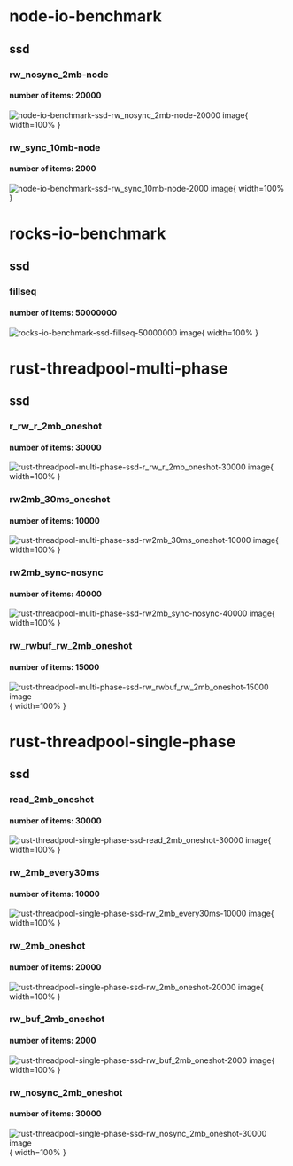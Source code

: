 # node-io-benchmark
## ssd
### rw_nosync_2mb-node
#### number of items: 20000
![node-io-benchmark-ssd-rw_nosync_2mb-node-20000 image](figures/node-io-benchmark-ssd-rw_nosync_2mb-node-20000.png){ width=100% }

### rw_sync_10mb-node
#### number of items: 2000
![node-io-benchmark-ssd-rw_sync_10mb-node-2000 image](figures/node-io-benchmark-ssd-rw_sync_10mb-node-2000.png){ width=100% }

# rocks-io-benchmark
## ssd
### fillseq
#### number of items: 50000000
![rocks-io-benchmark-ssd-fillseq-50000000 image](figures/rocks-io-benchmark-ssd-fillseq-50000000.png){ width=100% }

# rust-threadpool-multi-phase
## ssd
### r_rw_r_2mb_oneshot
#### number of items: 30000
![rust-threadpool-multi-phase-ssd-r_rw_r_2mb_oneshot-30000 image](figures/rust-threadpool-multi-phase-ssd-r_rw_r_2mb_oneshot-30000.png){ width=100% }

### rw2mb_30ms_oneshot
#### number of items: 10000
![rust-threadpool-multi-phase-ssd-rw2mb_30ms_oneshot-10000 image](figures/rust-threadpool-multi-phase-ssd-rw2mb_30ms_oneshot-10000.png){ width=100% }

### rw2mb_sync-nosync
#### number of items: 40000
![rust-threadpool-multi-phase-ssd-rw2mb_sync-nosync-40000 image](figures/rust-threadpool-multi-phase-ssd-rw2mb_sync-nosync-40000.png){ width=100% }

### rw_rwbuf_rw_2mb_oneshot
#### number of items: 15000
![rust-threadpool-multi-phase-ssd-rw_rwbuf_rw_2mb_oneshot-15000 image](figures/rust-threadpool-multi-phase-ssd-rw_rwbuf_rw_2mb_oneshot-15000.png){ width=100% }

# rust-threadpool-single-phase
## ssd
### read_2mb_oneshot
#### number of items: 30000
![rust-threadpool-single-phase-ssd-read_2mb_oneshot-30000 image](figures/rust-threadpool-single-phase-ssd-read_2mb_oneshot-30000.png){ width=100% }

### rw_2mb_every30ms
#### number of items: 10000
![rust-threadpool-single-phase-ssd-rw_2mb_every30ms-10000 image](figures/rust-threadpool-single-phase-ssd-rw_2mb_every30ms-10000.png){ width=100% }

### rw_2mb_oneshot
#### number of items: 20000
![rust-threadpool-single-phase-ssd-rw_2mb_oneshot-20000 image](figures/rust-threadpool-single-phase-ssd-rw_2mb_oneshot-20000.png){ width=100% }

### rw_buf_2mb_oneshot
#### number of items: 2000
![rust-threadpool-single-phase-ssd-rw_buf_2mb_oneshot-2000 image](figures/rust-threadpool-single-phase-ssd-rw_buf_2mb_oneshot-2000.png){ width=100% }

### rw_nosync_2mb_oneshot
#### number of items: 30000
![rust-threadpool-single-phase-ssd-rw_nosync_2mb_oneshot-30000 image](figures/rust-threadpool-single-phase-ssd-rw_nosync_2mb_oneshot-30000.png){ width=100% }

